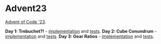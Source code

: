 # Advent23

[Advent of Code '23](https://adventofcode.com/2023).

**Day 1: Trebuchet?!** - [implementation](./Advent23/src/Task01.cs) and [tests](./Advent23/test/Task01Test.cs).
**Day 2: Cube Conundrum** - [implementation](./Advent23/src/Task02.cs) and [tests](./Advent23/test/Task02Test.cs).
**Day 3: Gear Ratios** - [implementation](./Advent23/src/Task03.cs) and [tests](./Advent23/test/Task03Test.cs).